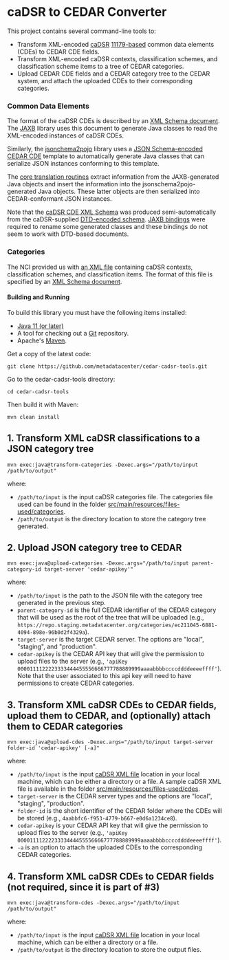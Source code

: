 caDSR to CEDAR Converter
========================

This project contains several command-line tools to:
- Transform XML-encoded [caDSR](https://wiki.nci.nih.gov/display/caDSR/caDSR+Wiki) [11179-based](http://metadata-standards.org/11179/) common data elements (CDEs) to CEDAR CDE fields.
- Transform XML-encoded caDSR contexts, classification schemes, and classification scheme items to a tree of CEDAR categories.
- Upload CEDAR CDE fields and a CEDAR category tree to the CEDAR system, and attach the uploaded CDEs to their corresponding categories.

### Common Data Elements

The format of the caDSR CDEs is described by an [XML Schema document](https://github.com/metadatacenter/cedar-cadsr-tools/blob/develop/src/main/resources/xsd/cde/DataElement_V5.3.4.xsd).
The [JAXB](http://www.oracle.com/technetwork/articles/javase/index-140168.html) library uses this document to generate Java classes to read the XML-encoded instances of caDSR CDEs.

Similarly, the [jsonchema2pojo](http://www.jsonschema2pojo.org/) library uses a
[JSON Schema-encoded CEDAR CDE](https://github.com/metadatacenter/cadsr2cedar/blob/master/src/main/resources/json-schema/CDE.json)
template to automatically generate Java classes that can serialize JSON instances conforming to this template.

The [core translation routines](https://github.com/metadatacenter/cadsr2cedar/blob/master/src/main/java/org/metadatacenter/ingestor/cadsr/CDEXMLInstances2CEDARCDEInstances.java)
extract information from the JAXB-generated Java objects and insert the information into the jsonschema2pojo-generated Java objects.
These latter objects are then serialized into CEDAR-conformant JSON instances.

Note that the [caDSR CDE XML Schema](https://github.com/metadatacenter/cedar-cadsr-tools/blob/develop/src/main/resources/xsd/cde/DataElement_V5.3.4.xsd)
was produced semi-automatically from the caDSR-supplied [DTD-encoded schema](https://github.com/metadatacenter/cedar-cadsr-tools/blob/develop/src/main/resources/dtd/DataElement_V5.3.4.dtd).
[JAXB bindings](https://github.com/metadatacenter/cedar-cadsr-tools/blob/develop/src/main/resources/xjb/bindings-cde.xjb)
were required to rename some generated classes and these bindings do not seem to work with DTD-based documents.

### Categories

The NCI provided us with [an XML file](https://github.com/metadatacenter/cedar-cadsr-tools/blob/develop/src/main/resources/files-used/categories/ContextCsCsi_09192019.xml) containing caDSR contexts, classification schemes, and classification items. The format of this file is specified by an [XML Schema document](https://github.com/metadatacenter/cedar-cadsr-tools/blob/develop/src/main/resources/xsd/category/ContextCsCsi_0923_mmr.xsd).

#### Building and Running

To build this library you must have the following items installed:

+ [Java 11 (or later)](http://www.oracle.com/technetwork/java/javase/downloads/index.html)
+ A tool for checking out a [Git](http://git-scm.com/) repository.
+ Apache's [Maven](http://maven.apache.org/index.html).

Get a copy of the latest code:

    git clone https://github.com/metadatacenter/cedar-cadsr-tools.git

Go to the cedar-cadsr-tools directory:

    cd cedar-cadsr-tools 

Then build it with Maven:

    mvn clean install

## 1. Transform XML caDSR classifications to a JSON category tree

    mvn exec:java@transform-categories -Dexec.args="/path/to/input /path/to/output"

where:
- `/path/to/input` is the input caDSR categories file. The categories file used can be found in the folder [src/main/resources/files-used/categories](https://github.com/metadatacenter/cedar-cadsr-tools/tree/develop/src/main/resources/files-used/categories).
- `/path/to/output` is the directory location to store the category tree generated.

## 2. Upload JSON category tree to CEDAR

    mvn exec:java@upload-categories -Dexec.args="/path/to/input parent-category-id target-server 'cedar-apikey'"

where:
- `/path/to/input` is the path to the JSON file with the category tree generated in the previous step.
- `parent-category-id` is the full CEDAR identifier of the CEDAR category that will be used as the root of the tree that will be uploaded (e.g., `https://repo.staging.metadatacenter.org/categories/ec211045-6881-4094-898e-96b0d2f4329a`).
- `target-server` is the target CEDAR server. The options are "local", "staging", and "production".
- `cedar-apikey` is the CEDAR API key that will give the permission to upload files to the server (e.g., `'apiKey 0000111122223333444455556666777788889999aaaabbbbccccddddeeeeffff'`). Note that the user associated to this api key will need to have permissions to create CEDAR categories.

## 3. Transform XML caDSR CDEs to CEDAR fields, upload them to CEDAR, and (optionally) attach them to CEDAR categories 

    mvn exec:java@upload-cdes -Dexec.args="/path/to/input target-server folder-id 'cedar-apikey' [-a]"

where:
- `/path/to/input` is the input [caDSR XML file](https://wiki.nci.nih.gov/display/caDSR/caDSR+Hosted+Data+Standards%2C+Downloads%2C+and+Transformation+Utilities) location in your local machine, which can be either a directory or a file. A sample caDSR XML file is available in the folder [src/main/resources/files-used/cdes](https://github.com/metadatacenter/cedar-cadsr-tools/blob/develop/src/main/resources/files-used/cdes/xml_cde_20198153730.zip).
- `target-server` is the CEDAR server types and the options are "local", "staging", "production".
- `folder-id` is the short identifier of the CEDAR folder where the CDEs will be stored (e.g., `4aabbfc6-f953-4779-b667-e0d6a1234ce8`).
- `cedar-apikey` is your CEDAR API key that will give the permission to upload files to the server (e.g., `'apiKey 0000111122223333444455556666777788889999aaaabbbbccccddddeeeeffff'`).
- `-a` is an option to attach the uploaded CDEs to the corresponding CEDAR categories.

## 4. Transform XML caDSR CDEs to CEDAR fields (not required, since it is part of #3) 
   
    mvn exec:java@transform-cdes -Dexec.args="/path/to/input /path/to/output"

where:
- `/path/to/input` is the input [caDSR XML file](https://wiki.nci.nih.gov/display/caDSR/caDSR+Hosted+Data+Standards%2C+Downloads%2C+and+Transformation+Utilities) location in your local machine, which can be either a directory or a file.
- `/path/to/output` is the directory location to store the output files.
    
